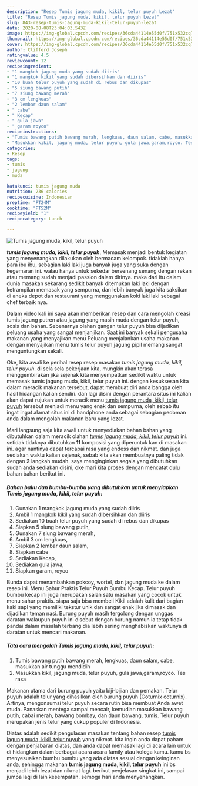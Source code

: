 ```yaml
---
description: "Resep Tumis jagung muda, kikil, telur puyuh Lezat"
title: "Resep Tumis jagung muda, kikil, telur puyuh Lezat"
slug: 843-resep-tumis-jagung-muda-kikil-telur-puyuh-lezat
date: 2020-08-08T23:04:03.543Z
image: https://img-global.cpcdn.com/recipes/36cda44114e55d0f/751x532cq70/tumis-jagung-muda-kikil-telur-puyuh-foto-resep-utama.jpg
thumbnail: https://img-global.cpcdn.com/recipes/36cda44114e55d0f/751x532cq70/tumis-jagung-muda-kikil-telur-puyuh-foto-resep-utama.jpg
cover: https://img-global.cpcdn.com/recipes/36cda44114e55d0f/751x532cq70/tumis-jagung-muda-kikil-telur-puyuh-foto-resep-utama.jpg
author: Clifford Joseph
ratingvalue: 4.5
reviewcount: 12
recipeingredient:
- "1 mangkok jagung muda yang sudah diiris"
- "1 mangkok kikil yang sudah dibersihkan dan diiris"
- "10 buah telur puyuh yang sudah di rebus dan dikupas"
- "5 siung bawang putih"
- "7 siung bawang merah"
- "3 cm lengkuas"
- "2 lembar daun salam"
- " cabe"
- " Kecap"
- " gula jawa"
- " garam royco"
recipeinstructions:
- "Tumis bawang putih bawang merah, lengkuas, daun salam, cabe, masukkan air tunggu mendidih"
- "Masukkan kikil, jagung muda, telur puyuh, gula jawa,garam,royco. Tes rasa"
categories:
- Resep
tags:
- tumis
- jagung
- muda

katakunci: tumis jagung muda 
nutrition: 236 calories
recipecuisine: Indonesian
preptime: "PT24M"
cooktime: "PT52M"
recipeyield: "1"
recipecategory: Lunch

---
```



![Tumis jagung muda, kikil, telur puyuh](https://img-global.cpcdn.com/recipes/36cda44114e55d0f/751x532cq70/tumis-jagung-muda-kikil-telur-puyuh-foto-resep-utama.jpg)

<b><i>tumis jagung muda, kikil, telur puyuh</i></b>, Memasak menjadi bentuk kegiatan yang menyenangkan dilakukan oleh bermacam kelompok. tidaklah hanya para ibu ibu, sebagian laki laki juga banyak juga yang suka dengan kegemaran ini. walau hanya untuk sekedar bersenang senang dengan rekan atau memang sudah menjadi passion dalam dirinya. maka dari itu dalam dunia masakan sekarang sedikit banyak ditemukan laki laki dengan ketrampilan memasak yang sempurna, dan lebih banyak juga kita saksikan di aneka depot dan restaurant yang menggunakan koki laki laki sebagai chef terbaik nya.

Dalam video kali ini saya akan memberikan resep dan cara mengolah kreasi tumis jagung putren atau jagung yang masih muda dengan telur puyuh, sosis dan bahan. Sebenarnya olahan gangan telur puyuh bisa dijadikan peluang usaha yang sangat menjanjikan. Saat ini banyak sekali pengusaha makanan yang menyajikan menu Peluang menjalankan usaha makanan dengan menyajikan menu tumis telur puyuh jagung pipil memang sangat menguntungkan sekali.

Oke, kita awali ke perihal resep resep masakan <i>tumis jagung muda, kikil, telur puyuh</i>. di sela sela pekerjaan kita, mungkin akan terasa menggembirakan jika sejenak kita menyempatkan sedikit waktu untuk memasak tumis jagung muda, kikil, telur puyuh ini. dengan kesuksesan kita dalam meracik makanan tersebut, dapat membuat diri anda bangga oleh hasil hidangan kalian sendiri. dan lagi disini dengan perantara situs ini kalian akan dapat rujukan untuk meracik menu <u>tumis jagung muda, kikil, telur puyuh</u> tersebut menjadi menu yang enak dan sempurna, oleh sebab itu ingat ingat alamat situs ini di handphone anda sebagai sebagian pedoman anda dalam mengolah makanan baru yang lezat.


Mari langsung saja kita awali untuk menyediakan bahan bahan yang dibutuhkan dalam meracik olahan <u><i>tumis jagung muda, kikil, telur puyuh</i></u> ini. setidak tidaknya dibutuhkan <b>11</b> komposisi yang diperuntuk kan di masakan ini. agar nantinya dapat tercapai rasa yang endess dan nikmat. dan juga sediakan waktu kalian sejenak, sebab kita akan membuatnya paling tidak dengan <b>2</b> langkah mudah. saya menginginkan segala yang dibutuhkan sudah anda sediakan disini, oke mari kita proses dengan mencatat dulu bahan bahan berikut ini.

<!--inarticleads1-->

##### Bahan baku dan bumbu-bumbu yang dibutuhkan untuk menyiapkan Tumis jagung muda, kikil, telur puyuh:

1. Gunakan 1 mangkok jagung muda yang sudah diiris
1. Ambil 1 mangkok kikil yang sudah dibersihkan dan diiris
1. Sediakan 10 buah telur puyuh yang sudah di rebus dan dikupas
1. Siapkan 5 siung bawang putih,
1. Gunakan 7 siung bawang merah,
1. Ambil 3 cm lengkuas,
1. Siapkan 2 lembar daun salam,
1. Siapkan  cabe
1. Sediakan  Kecap,
1. Sediakan  gula jawa,
1. Siapkan  garam, royco


Bunda dapat menambahkan pokcoy, wortel, dan jagung muda ke dalam resep ini. Menu Sahur Praktis Telur Puyuh Bumbu Kecap. Telur puyuh bumbu kecap ini juga merupakan salah satu masakan yang cocok untuk menu sahur praktis. siapa saja bisa membeli Kikil adalah kulit dari bagian kaki sapi yang memiliki tekstur unik dan sangat enak jika dimasak dan dijadikan teman nasi. Burung puyuh masih tergolong dengan unggas daratan walaupun puyuh ini disebut dengan burung namun ia tetap tidak pandai dalam masalah terbang dia lebih sering menghabiskan waktunya di daratan untuk mencari makanan. 

<!--inarticleads2-->

##### Tata cara mengolah Tumis jagung muda, kikil, telur puyuh:

1. Tumis bawang putih bawang merah, lengkuas, daun salam, cabe, masukkan air tunggu mendidih
1. Masukkan kikil, jagung muda, telur puyuh, gula jawa,garam,royco. Tes rasa


Makanan utama dari burung puyuh yaitu biji-bijian dan pemakan. Telur puyuh adalah telur yang dihasilkan oleh burung puyuh (Coturnix coturnix). Artinya, mengonsumsi telur puyuh secara rutin bisa membuat Anda awet muda. Panaskan mentega sampai mencair, kemudian masukkan bawang putih, cabai merah, bawang bombay, dan daun bawang, tumis. Telur puyuh merupakan jenis telur yang cukup populer di Indonesia. 

Diatas adalah sedikit pengulasan masakan tentang bahan resep <u>tumis jagung muda, kikil, telur puyuh</u> yang nikmat. kita ingin anda dapat paham dengan penjabaran diatas, dan anda dapat memasak lagi di acara lain untuk di hidangkan dalam berbagai acara acara family atau kolega kamu. kamu bs menyesuaikan bumbu bumbu yang ada diatas sesuai dengan keinginan anda, sehingga makanan <b>tumis jagung muda, kikil, telur puyuh</b> ini bs menjadi lebih lezat dan nikmat lagi. berikut penjelasan singkat ini, sampai jumpa lagi di lain kesempatan. semoga hari anda menyenangkan.
